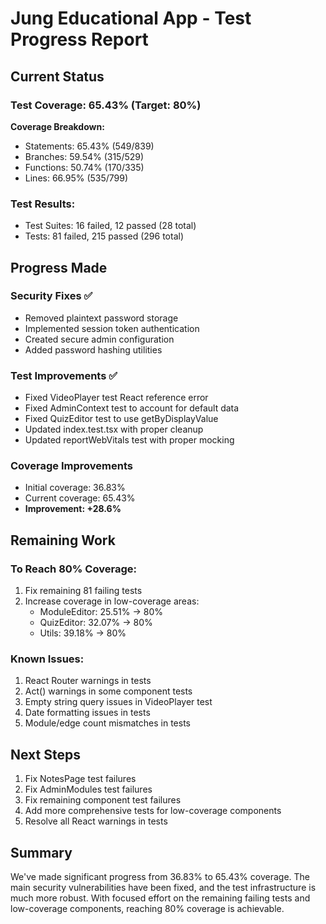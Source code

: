 # Jung Educational App - Test Progress Report

## Current Status

### Test Coverage: 65.43% (Target: 80%)

**Coverage Breakdown:**
- Statements: 65.43% (549/839)
- Branches: 59.54% (315/529)
- Functions: 50.74% (170/335)
- Lines: 66.95% (535/799)

### Test Results:
- Test Suites: 16 failed, 12 passed (28 total)
- Tests: 81 failed, 215 passed (296 total)

## Progress Made

### Security Fixes ✅
- Removed plaintext password storage
- Implemented session token authentication
- Created secure admin configuration
- Added password hashing utilities

### Test Improvements ✅
- Fixed VideoPlayer test React reference error
- Fixed AdminContext test to account for default data
- Fixed QuizEditor test to use getByDisplayValue
- Updated index.test.tsx with proper cleanup
- Updated reportWebVitals test with proper mocking

### Coverage Improvements
- Initial coverage: 36.83%
- Current coverage: 65.43%
- **Improvement: +28.6%**

## Remaining Work

### To Reach 80% Coverage:
1. Fix remaining 81 failing tests
2. Increase coverage in low-coverage areas:
   - ModuleEditor: 25.51% → 80%
   - QuizEditor: 32.07% → 80%
   - Utils: 39.18% → 80%

### Known Issues:
1. React Router warnings in tests
2. Act() warnings in some component tests
3. Empty string query issues in VideoPlayer test
4. Date formatting issues in tests
5. Module/edge count mismatches in tests

## Next Steps

1. Fix NotesPage test failures
2. Fix AdminModules test failures
3. Fix remaining component test failures
4. Add more comprehensive tests for low-coverage components
5. Resolve all React warnings in tests

## Summary

We've made significant progress from 36.83% to 65.43% coverage. The main security vulnerabilities have been fixed, and the test infrastructure is much more robust. With focused effort on the remaining failing tests and low-coverage components, reaching 80% coverage is achievable.